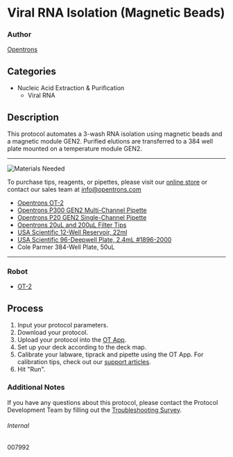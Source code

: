 # Viral RNA Isolation (Magnetic Beads)

### Author
[Opentrons](https://opentrons.com/)



## Categories
* Nucleic Acid Extraction & Purification
	* Viral RNA

## Description
This protocol automates a 3-wash RNA isolation using magnetic beads and a magnetic module GEN2. Purified elutions are transferred to a 384 well plate mounted on a temperature module GEN2.

---
![Materials Needed](https://s3.amazonaws.com/opentrons-protocol-library-website/custom-README-images/001-General+Headings/materials.png)

To purchase tips, reagents, or pipettes, please visit our [online store](https://shop.opentrons.com/) or contact our sales team at [info@opentrons.com](mailto:info@opentrons.com)

* [Opentrons OT-2](https://shop.opentrons.com/collections/ot-2-robot/products/ot-2)
* [Opentrons P300 GEN2 Multi-Channel Pipette](https://shop.opentrons.com/collections/ot-2-pipettes/products/8-channel-electronic-pipette)
* [Opentrons P20 GEN2 Single-Channel Pipette](https://shop.opentrons.com/collections/ot-2-pipettes/products/single-channel-electronic-pipette)
* [Opentrons 20uL and 200µL Filter Tips](https://shop.opentrons.com/collections/opentrons-tips)
* [USA Scientific 12-Well Reservoir, 22ml](https://www.usascientific.com/12-channel-automation-reservoir/p/1061-8150)
* [USA Scientific 96-Deepwell Plate, 2.4mL #1896-2000](https://www.usascientific.com/plateone-96-deep-well-2ml/p/PlateOne-96-Deep-Well-2mL)
* Cole Parmer 384-Well Plate, 50uL

---

### Robot
* [OT-2](https://opentrons.com/ot-2)

## Process

1. Input your protocol parameters.
2. Download your protocol.
3. Upload your protocol into the [OT App](https://opentrons.com/ot-app).
4. Set up your deck according to the deck map.
5. Calibrate your labware, tiprack and pipette using the OT App. For calibration tips, check out our [support articles](https://support.opentrons.com/en/collections/1559720-guide-for-getting-started-with-the-ot-2).
6. Hit "Run".

### Additional Notes
If you have any questions about this protocol, please contact the Protocol Development Team by filling out the [Troubleshooting Survey](https://protocol-troubleshooting.paperform.co/).

###### Internal
007992
